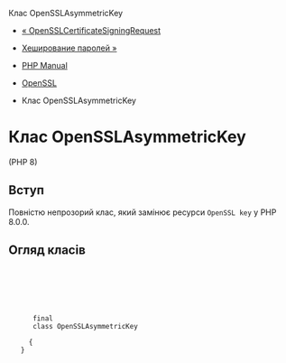 Клас OpenSSLAsymmetricKey

-   [« OpenSSLCertificateSigningRequest](class.opensslcertificatesigningrequest.md)
    
-   [Хеширование паролей »](book.password.md)
    
-   [PHP Manual](index.md)
    
-   [OpenSSL](book.openssl.md)
    
-   Клас OpenSSLAsymmetricKey
    

# Клас OpenSSLAsymmetricKey

(PHP 8)

## Вступ

Повністю непрозорий клас, який замінює ресурси `OpenSSL key` у PHP 8.0.0.

## Огляд класів

```synopsis

     
    

    
     
      final
      class OpenSSLAsymmetricKey
     
     {
   }
```